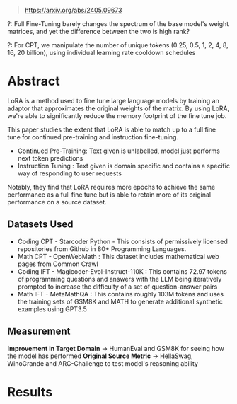 > https://arxiv.org/abs/2405.09673

?: Full Fine-Tuning barely changes the spectrum of the base model's weight matrices, and yet the difference between the two is high rank?

?: For CPT, we manipulate the number of unique tokens (0.25, 0.5, 1, 2, 4, 8, 16, 20 billion), using individual learning rate cooldown schedules
# Abstract

LoRA is a method used to fine tune large language models by training an adaptor that approximates the original weights of the matrix. By using LoRA, we're able to significantly reduce the memory footprint of the fine tune job.

This paper studies the extent that LoRA is able to match up to a full fine tune for continued pre-training and instruction fine-tuning.

- Continued Pre-Training: Text given is unlabelled, model just performs next token predictions
- Instruction Tuning : Text given is domain specific and contains a specific way of responding to user requests

Notably, they find that LoRA requires more epochs to achieve the same performance as a full fine tune but is able to retain more of its original performance on a source dataset.

## Datasets Used

- Coding CPT -  Starcoder Python - This consists of permissively licensed repositories from Github in 80+ Programming Languages. 
- Math CPT - OpenWebMath : This dataset includes mathematical web pages from Common Crawl
- Coding IFT - Magicoder-Evol-Instruct-110K : This contains 72.97 tokens of programming questions and answers with the LLM being iteratively prompted to increase the difficulty of a set of question-answer pairs
- Math IFT - MetaMathQA : This contains roughly 103M tokens and uses the training sets of GSM8K and MATH to generate additional synthetic examples using GPT3.5

## Measurement

**Improvement in Target Domain** -> HumanEval and GSM8K for seeing how the model has performed
**Original Source Metric** -> HellaSwag, WinoGrande and ARC-Challenge to test model's reasoning ability

# Results

## 